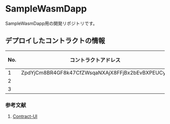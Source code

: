 # SampleWasmDapp
SampleWasmDapp用の開発リポジトリです。

## デプロイしたコントラクトの情報

|No.|コントラクトアドレス|Contract-UI|ネットワーク|
|---|---|---|---|
|1|ZpdYjCm8BR4GF8k47CfZWsqaNXAjX8FFjBx2bEvBXPEUCy9|[ZpdYjCm8BR4GF8k47CfZWsqaNXAjX8FFjBx2bEvBXPEUCy9](https://contracts-ui.substrate.io/contract/ZpdYjCm8BR4GF8k47CfZWsqaNXAjX8FFjBx2bEvBXPEUCy9)|Shibuya|
|2||||
|3||||

### 参考文献
1. [Contract-UI](https://contracts-ui.substrate.io/contract/ZpdYjCm8BR4GF8k47CfZWsqaNXAjX8FFjBx2bEvBXPEUCy9)
